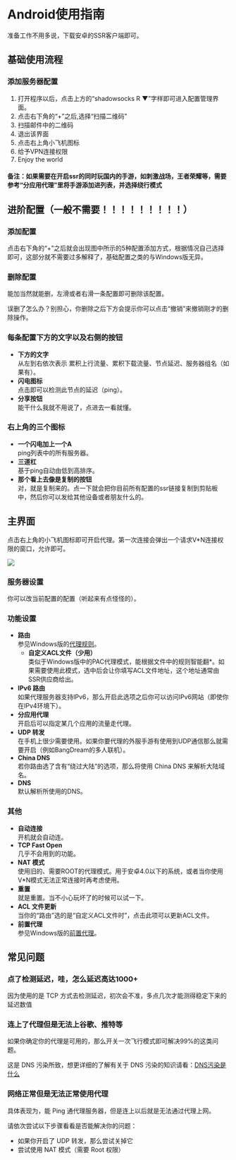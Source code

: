 # Android使用指南
准备工作不用多说，下载安卓的SSR客户端即可。

## 基础使用流程

### 添加服务器配置
1. 打开程序以后，点击上方的“shadowsocks R ▼”字样即可进入配置管理界面。
2. 点击右下角的“+”之后,选择“扫描二维码”
3. 扫描邮件中的二维码
4. 退出该界面
5. 点击右上角小飞机图标
6. 给予VPN连接权限
7. Enjoy the world

#### 备注：如果需要在开启ssr的同时玩国内的手游，如刺激战场，王者荣耀等，需要参考“分应用代理”里将手游添加进列表，并选择绕行模式





## 进阶配置（一般不需要！！！！！！！！！）

### 添加配置

点击右下角的“+”之后就会出现图中所示的5种配置添加方式，根据情况自己选择即可，这部分就不需要过多解释了，基础配置之类的与Windows版无异。

### 删除配置

能加当然就能删，左滑或者右滑一条配置即可删除该配置。

误删了怎么办？别担心，你删除之后下方会提示你可以点击“撤销”来撤销刚才的删除操作。

### 每条配置下方的文字以及右侧的按钮

*   **下方的文字**  
    从左到右依次表示 累积上行流量、累积下载流量、节点延迟、服务器组名（如果有）。
*   **闪电图标**  
    点击即可以检测此节点的延迟（ping）。
*   **分享按钮**  
    能干什么我就不用说了，点进去一看就懂。

### 右上角的三个图标

*   **一个闪电加上一个A**  
    ping列表中的所有服务器。
*   **三道杠**  
    基于ping自动由低到高排序。
*   **那个看上去像是复制的按钮**  
    对，就是复制来的。点一下就会把你目前所有配置的ssr链接复制到剪贴板中，然后你可以发给其他设备或者朋友什么的。

主界面
---

点击右上角的小飞机图标即可开启代理。第一次连接会弹出一个请求V*N连接权限的窗口，允许即可。

[![](https://blog-1257171214.file.myqcloud.com/usr/uploads/2017/09/2980865243.jpg)](https://blog-1257171214.file.myqcloud.com/usr/uploads/2017/09/2980865243.jpg)

### 服务器设置

你可以改当前配置的配置（听起来有点怪怪的）。

### 功能设置

*   **路由**  
    参见Windows版的[代理规则](#代理规则)。
    *   **自定义ACL文件（少用）**  
        类似于Windows版中的PAC代理模式，能根据文件中的规则智能翻*。如果需要使用此模式，选中后会让你填写ACL文件地址，这个地址通常由SSR供应商给出。
*   **IPv6 路由**  
    如果代理服务器支持IPv6，那么开启此选项之后你可以访问IPv6网站（即使你在IPv4环境下）。
*   **分应用代理**  
    开启后可以指定某几个应用的流量走代理。
*   **UDP 转发**  
    在手机上很少需要使用。如果你要代理的外服手游有使用到UDP通信那么就需要开启（例如BangDream的多人联机）。
*   **China DNS**  
    若你路由选了含有“绕过大陆”的选项，那么将使用 China DNS 来解析大陆域名。
*   **DNS**  
    默认解析所使用的DNS。

### 其他

*   **自动连接**  
    开机就会自动连。
*   **TCP Fast Open**  
    几乎不会用到的功能。
*   **NAT 模式**  
    使用旧的、需要ROOT的代理模式。用于安卓4.0以下的系统，或者当你使用V*N模式无法正常连接时再考虑使用。
*   **重置**  
    就是重置。当不小心玩坏了的时候可以试一下。
*   **ACL 文件更新**  
    当你的“路由”选的是“自定义ACL文件时”，点击此项可以更新ACL文件。
*   **前置代理**  
    参见Windows版的[前置代理](#选项设置)。

常见问题
----

### 点了检测延迟，哇，怎么延迟高达1000+

因为使用的是 TCP 方式去检测延迟，初次会不准，多点几次才能测得稳定下来的延迟数值

### 连上了代理但是无法上谷歌、推特等

如果你确定你的代理是可用的，那么开关一次飞行模式即可解决99%的这类问题。

这是 DNS 污染所致，想更详细的了解有关于 DNS 污染的知识请看：[DNS污染是什么](/technology/hosts-for-steam-fgo.html#DNS污染是什么 "DNS污染是什么")

### 网络正常但是无法正常使用代理

具体表现为，能 Ping 通代理服务器，但是连上以后就是无法通过代理上网。

请依次尝试以下步骤看看是否能解决你的问题：

*   如果你开启了 UDP 转发，那么尝试关掉它
*   尝试使用 NAT 模式（需要 Root 权限）
